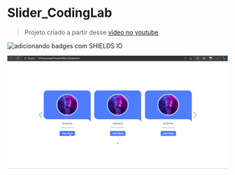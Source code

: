 # Slider_CodingLab

> Projeto criado a partir desse [video no youtube](https://www.youtube.com/watch?v=qOO6lVMhmGc)

![adicionando badges com SHIELDS IO](https://img.shields.io/badge/STATUS-CONCLUÍDO-<COLOR>GREEN)

![Resultado Slide](final.gif)

